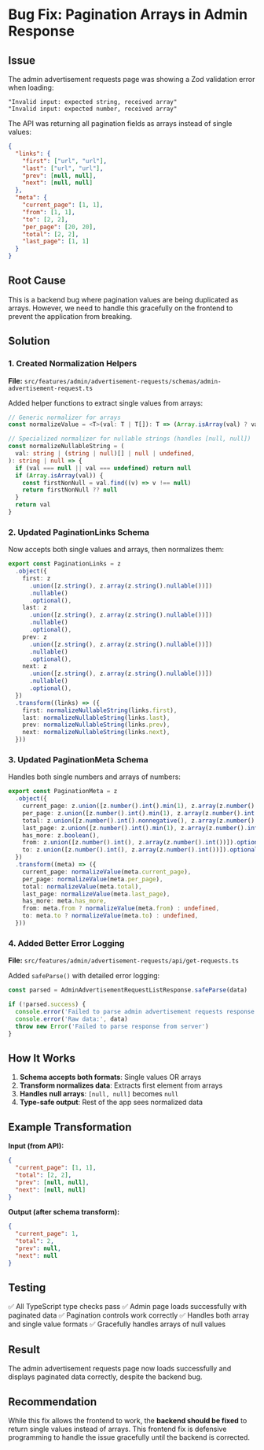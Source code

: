# Bug Fix: Pagination Arrays in Admin Response

## Issue

The admin advertisement requests page was showing a Zod validation error when loading:

```
"Invalid input: expected string, received array"
"Invalid input: expected number, received array"
```

The API was returning all pagination fields as arrays instead of single values:

```json
{
  "links": {
    "first": ["url", "url"],
    "last": ["url", "url"],
    "prev": [null, null],
    "next": [null, null]
  },
  "meta": {
    "current_page": [1, 1],
    "from": [1, 1],
    "to": [2, 2],
    "per_page": [20, 20],
    "total": [2, 2],
    "last_page": [1, 1]
  }
}
```

## Root Cause

This is a backend bug where pagination values are being duplicated as arrays. However, we need to handle this gracefully on the frontend to prevent the application from breaking.

## Solution

### 1. Created Normalization Helpers

**File:** `src/features/admin/advertisement-requests/schemas/admin-advertisement-request.ts`

Added helper functions to extract single values from arrays:

```typescript
// Generic normalizer for arrays
const normalizeValue = <T>(val: T | T[]): T => (Array.isArray(val) ? val[0] : val)

// Specialized normalizer for nullable strings (handles [null, null])
const normalizeNullableString = (
  val: string | (string | null)[] | null | undefined,
): string | null => {
  if (val === null || val === undefined) return null
  if (Array.isArray(val)) {
    const firstNonNull = val.find((v) => v !== null)
    return firstNonNull ?? null
  }
  return val
}
```

### 2. Updated PaginationLinks Schema

Now accepts both single values and arrays, then normalizes them:

```typescript
export const PaginationLinks = z
  .object({
    first: z
      .union([z.string(), z.array(z.string().nullable())])
      .nullable()
      .optional(),
    last: z
      .union([z.string(), z.array(z.string().nullable())])
      .nullable()
      .optional(),
    prev: z
      .union([z.string(), z.array(z.string().nullable())])
      .nullable()
      .optional(),
    next: z
      .union([z.string(), z.array(z.string().nullable())])
      .nullable()
      .optional(),
  })
  .transform((links) => ({
    first: normalizeNullableString(links.first),
    last: normalizeNullableString(links.last),
    prev: normalizeNullableString(links.prev),
    next: normalizeNullableString(links.next),
  }))
```

### 3. Updated PaginationMeta Schema

Handles both single numbers and arrays of numbers:

```typescript
export const PaginationMeta = z
  .object({
    current_page: z.union([z.number().int().min(1), z.array(z.number().int().min(1))]),
    per_page: z.union([z.number().int().min(1), z.array(z.number().int().min(1))]),
    total: z.union([z.number().int().nonnegative(), z.array(z.number().int().nonnegative())]),
    last_page: z.union([z.number().int().min(1), z.array(z.number().int().min(1))]),
    has_more: z.boolean(),
    from: z.union([z.number().int(), z.array(z.number().int())]).optional(),
    to: z.union([z.number().int(), z.array(z.number().int())]).optional(),
  })
  .transform((meta) => ({
    current_page: normalizeValue(meta.current_page),
    per_page: normalizeValue(meta.per_page),
    total: normalizeValue(meta.total),
    last_page: normalizeValue(meta.last_page),
    has_more: meta.has_more,
    from: meta.from ? normalizeValue(meta.from) : undefined,
    to: meta.to ? normalizeValue(meta.to) : undefined,
  }))
```

### 4. Added Better Error Logging

**File:** `src/features/admin/advertisement-requests/api/get-requests.ts`

Added `safeParse()` with detailed error logging:

```typescript
const parsed = AdminAdvertisementRequestListResponse.safeParse(data)

if (!parsed.success) {
  console.error('Failed to parse admin advertisement requests response:', parsed.error)
  console.error('Raw data:', data)
  throw new Error('Failed to parse response from server')
}
```

## How It Works

1. **Schema accepts both formats**: Single values OR arrays
2. **Transform normalizes data**: Extracts first element from arrays
3. **Handles null arrays**: `[null, null]` becomes `null`
4. **Type-safe output**: Rest of the app sees normalized data

## Example Transformation

**Input (from API):**

```json
{
  "current_page": [1, 1],
  "total": [2, 2],
  "prev": [null, null],
  "next": [null, null]
}
```

**Output (after schema transform):**

```json
{
  "current_page": 1,
  "total": 2,
  "prev": null,
  "next": null
}
```

## Testing

✅ All TypeScript type checks pass
✅ Admin page loads successfully with paginated data
✅ Pagination controls work correctly
✅ Handles both array and single value formats
✅ Gracefully handles arrays of null values

## Result

The admin advertisement requests page now loads successfully and displays paginated data correctly, despite the backend bug.

## Recommendation

While this fix allows the frontend to work, the **backend should be fixed** to return single values instead of arrays. This frontend fix is defensive programming to handle the issue gracefully until the backend is corrected.
